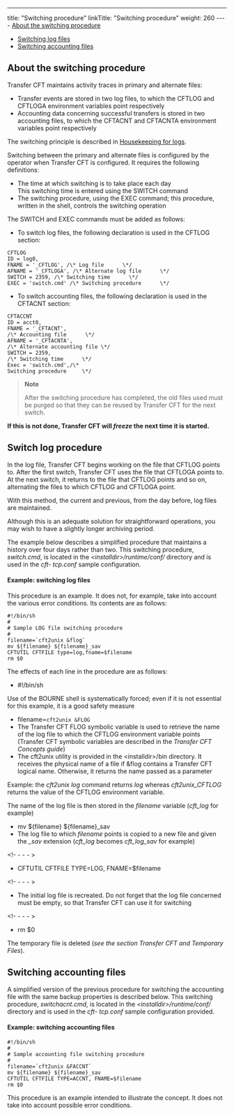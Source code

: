 ---
title: "Switching  procedure"
linkTitle: "Switching procedure"
weight: 260
--- - [About
    the switching procedure](#About_the_switching_procedure)
- [Switching
    log files](#Switching_log_procedure)
- [Switching
    accounting files](#Switching_accounting_files)

<span id="About_the_switching_procedure"></span>

## About the switching procedure

Transfer CFT maintains activity traces in primary and alternate files:

- Transfer events
    are stored in two log files, to which the CFTLOG and CFTLOGA environment
    variables point respectively
- Accounting data
    concerning successful transfers is stored in two accounting files, to
    which the CFTACNT and CFTACNTA environment variables point respectively

The switching principle is described in [Housekeeping for logs](../../../../../admin_intro/admin_monitoring_intro/housekeeping_logs).

Switching between the primary and alternate files is configured by the
operator when Transfer CFT is configured. It requires the following definitions:

- The time at which
    switching is to take place each day  
    This switching time is entered using the SWITCH command
- The switching procedure,
    using the EXEC command; this procedure, written in the shell, controls
    the switching operation

The SWITCH and EXEC commands must be added as follows:

- To switch log files,
    the following declaration is used in the CFTLOG section:

```
CFTLOG
ID = log0,
FNAME = '_CFTLOG', /\* Log file      \*/
AFNAME = '_CFTLOGA', /\* Alternate log file      \*/
SWITCH = 2359, /\* Switching time      \*/
EXEC = 'switch.cmd' /\* Switching procedure      \*/
```

- To switch accounting
    files, the following declaration is used in the CFTACNT section:

```
CFTACCNT
ID = acct0,
FNAME = '_CFTACNT',
/\* Accounting file      \*/
AFNAME = '_CFTACNTA',
/\* Alternate accounting file \*/
SWITCH = 2359,
/\* Switching time      \*/
Exec = 'switch.cmd',/\*
Switching procedure     \*/
```

> **Note**
>
> After the switching procedure has completed, the old files used must
> be purged so that they can be reused by Transfer CFT for the next switch.

**If this is not done, Transfer CFT will
*freeze* the next time it is started.**

<span id="Switching_log_procedure"></span>

## Switch log procedure

In the log file, Transfer CFT begins working on the file that CFTLOG
points to. After the first switch, Transfer CFT uses the file that CFTLOGA
points to. At the next switch, it returns to the file that CFTLOG
points and so on, alternating the files to which CFTLOG and CFTLOGA
point.

With this method, the current and previous, from the day before, log
files are maintained.

Although this is an adequate solution for straightforward operations,
you may wish to have a slightly longer archiving period.

The example below describes a simplified procedure that maintains a
history over four days rather than two. This switching procedure, <span id="switch_cmd"></span>*switch.cmd*, is located
in the *&lt;installdir>/runtime/conf/* directory and is used in the *cft- tcp.conf*
sample configuration.

#### Example: switching log files

This procedure is an example. It does not, for example, take into account
the various error conditions. Its contents are as follows:

```
#!/bin/sh
#
# Sample LOG file switching procedure
#
filename=`cft2unix &flog`
mv ${filename} ${filename}_sav
CFTUTIL CFTFILE type=log,fname=$filename
rm $0
```

The effects of each line in the procedure are as follows:

- #!/bin/sh

Use of the BOURNE shell is systematically forced;
even if it is not essential for this example, it is a good safety measure

- filename=`cft2unix
    &FLOG`
- The Transfer
    CFT FLOG symbolic variable is used to retrieve the name of the log file
    to which the CFTLOG environment variable points (Transfer CFT symbolic
    variables are described in the *Transfer CFT Concepts guide*)
- The cft2unix
    utility is provided in the &lt;installdir>/bin directory. It receives the physical
    name of a file if &flog contains a Transfer CFT logical name. Otherwise,
    it returns the name passed as a parameter  

Example: the *cft2unix log* command returns *log* whereas
*cft2unix_CFTLOG* returns the value of the CFTLOG environment
variable.

The name of the log file is then stored in the *filename* variable
(*cft_log* for example)

- mv ${filename}
    ${filename}_sav
- The log file
    to which *filename* points is copied to a new file and given the
    *_sav* extension (*cft_log* becomes *cft_log_sav* for example)

<!- - - - >

- CFTUTIL CFTFILE
    TYPE=LOG, FNAME=$filename

<!- - - - >

- The initial
    log file is recreated. Do not forget that the log file concerned must
    be empty, so that Transfer CFT can use it for switching

<!- - - - >

- rm $0

The temporary file is deleted (*see the section Transfer
CFT and Temporary Files*).

<span id="Switching_accounting_files"></span>

## Switching accounting files

A simplified version of the previous procedure for switching the accounting
file with the same backup properties is described below. This switching
procedure, *switchacnt.cmd*, is located in the *&lt;installdir>/runtime/conf/* directory
and is used in the *cft- tcp.conf* sample
configuration provided.

#### Example: switching accounting files

```
#!/bin/sh
#
# Sample accounting file switching procedure
#
filename=`cft2unix &FACCNT`
mv ${filename} ${filename}_sav
CFTUTIL CFTFILE TYPE=ACCNT, FNAME=$filename
rm $0

```

This procedure is an example intended to illustrate the concept. It
does not take into account possible error conditions.
